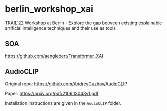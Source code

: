 # berlin_workshop_xai
TRAIL’22 Workshop at Berlin   -  Explore the gap between existing explainable artificial intelligence techniques and their use as tools

## SOA
https://github.com/aenglebert/Transformer_XAI

## AudioCLIP

Original repo: https://github.com/AndreyGuzhov/AudioCLIP

Paper: https://arxiv.org/pdf/2106.13043v1.pdf

Installation instructions are given in the `AudioCLIP` folder.
